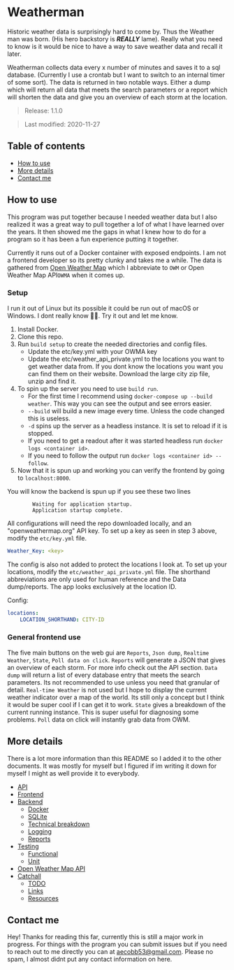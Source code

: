 # Weatherman

Historic weather data is surprisingly hard to come by. 
Thus the Weather man was born. 
(His hero backstory is ***REALLY*** lame). 
Really what you need to know is it would be nice to have a way to save weather data and recall it later. 

Weatherman collects data every x number of minutes and saves it to a sql database. 
(Currently I use a crontab but I want to switch to an internal timer of some sort). 
The data is returned in two notable ways. 
Either a dump which will return all data that meets the search parameters or a report which will shorten the data and give you an overview of each storm at the location. 

> Release:  1.1.0

> Last modified:  2020-11-27

## Table of contents

- [How to use](#how-to-use)
- [More details](#more-details)
- [Contact me](#contact-me)

## How to use

This program was put together because I needed weather data but I also realized it was a great way to pull together a lof of what I have learned over the years. 
It then showed me the gaps in what I knew how to do for a program so it has been a fun experience putting it together. 

Currently it runs out of a Docker container with exposed endpoints. 
I am not a frontend developer so its pretty clunky and takes me a while. 
The data is gathered from [Open Weather Map](https://openweathermap.org) which I abbreviate to `OWM` or Open Weather Map API`OWMA` when it comes up. 

### Setup

I run it out of Linux but its possible it could be run out of macOS or Windows. 
I dont really know :man_shrugging:. 
Try it out and let me know. 

1. Install Docker. 
2. Clone this repo. 
3. Run `build setup` to create the needed directories and config files. 
    - Update the etc/key.yml with your OWMA key
    - Update the etc/weather_api_private.yml to the locations you want to get weather data from. 
    If you dont know the locations you want you can find them on their website. 
    Download the large city zip file, unzip and find it. 
4. To spin up the server you need to use `build run`. 
    - For the first time I recommend using `docker-compose up --build weather`. This way you can see the output and see errors easier. 
    - `--build` will build a new image every time. Unless the code changed this is useless. 
    - `-d` spins up the server as a headless instance. It is set to reload if it is stopped. 
    - If you need to get a readout after it was started headless run `docker logs <container id>`. 
    - If you need to follow the output run `docker logs <container id> --follow`. 
5. Now that it is spun up and working you can verify the frontend by going to `localhost:8000`. 

You will know the backend is spun up if you see these two lines
```
        Waiting for application startup.
        Application startup complete.
```

All configurations will need the repo downloaded locally, and an "openweathermap.org" API key. 
To set up a key as seen in step 3 above, modify the `etc/key.yml` file. 

```yaml
Weather_Key: <key>
```

The config is also not added to protect the locations I look at. 
To set up your locations, modify the `etc/weather_api_private.yml` file. 
The shorthand abbreviations are only used for human reference and the Data dump/reports. 
The app looks exclusively at the location ID. 

Config:

```yaml
locations:
    LOCATION_SHORTHAND: CITY-ID
```

### General frontend use

The five main buttons on the web gui are `Reports`, `Json dump`, `Realtime Weather`, `State`, `Poll data on click`. 
`Reports` will generate a JSON that gives an overview of each storm. 
For more info check out the API section. 
`Data dump` will return a list of every database entry that meets the search parameters. 
Its not recommended to use unless you need that granular of detail. 
`Real-time Weather` is not used but I hope to display the current weather indicator over a map of the world. 
Its still only a concept but I think it would be super cool if I can get it to work. 
`State` gives a breakdown of the current running instance. 
This is super useful for diagnosing some problems. 
`Poll` data on click will instantly grab data from OWM. 

## More details

There is a lot more information than this README so I added it to the other documents. 
It was mostly for myself but I figured if im writing it down for myself I might as well provide it to everybody. 

- [API](docs/api.md)
- [Frontend](docs/frontend.md)
- [Backend](docs/backend.md)
    - [Docker](docs/backend.md#docker)
    - [SQLite](docs/backend.md#sqlite)
    - [Technical breakdown](docs/backend.md#technical-breakdown)
    - [Logging](docs/backend.md#logging)
    - [Reports](docs/backend.md#reports)
- [Testing](docs/testing.md)
    - [Functional](docs/testing.md#functional)
    - [Unit](docs/testing.md#unit)
- [Open Weather Map API](docs/open_weather_map_api.md)
- [Catchall](docs/catchall.md)
    - [TODO](docs/catchall.md#todo)
    - [Links](docs/catchall.md#links)
    - [Resources](docs/catchall.md#resources)

## Contact me

Hey! Thanks for reading this far, currently this is still a major work in progress. 
For things with the program you can submit issues but if you need to reach out to me directly 
you can at <aecobb53@gmail.com>. 
Please no spam, I almost didnt put any contact information on here. 
